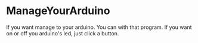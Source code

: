 # ManageYourArduino
If you want manage to your arduino. You can with that program. If you want on or off you arduino's led, just click a button.
